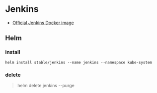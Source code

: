 # Jenkins

- [Official Jenkins Docker image](https://github.com/jenkinsci/docker/blob/master/README.md)

## Helm

### install

```shell
helm install stable/jenkins --name jenkins --namespace kube-system
```

### delete

> helm delete jenkins --purge